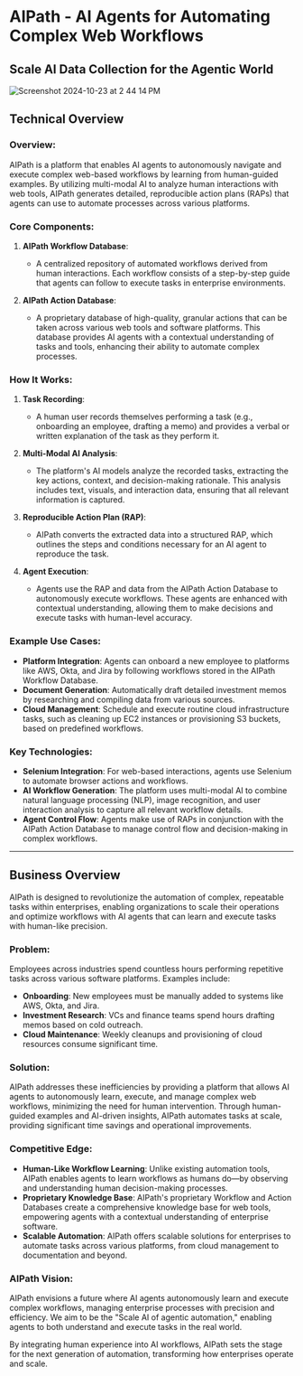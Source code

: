 # AIPath - AI Agents for Automating Complex Web Workflows
## Scale AI Data Collection for the Agentic World
![Screenshot 2024-10-23 at 2 44 14 PM](https://github.com/user-attachments/assets/0948502a-2c1c-4e4a-8095-9368e765e531)

## Technical Overview

### Overview:
AIPath is a platform that enables AI agents to autonomously navigate and execute complex web-based workflows by learning from human-guided examples. By utilizing multi-modal AI to analyze human interactions with web tools, AIPath generates detailed, reproducible action plans (RAPs) that agents can use to automate processes across various platforms.

### Core Components:
1. **AIPath Workflow Database**:
   - A centralized repository of automated workflows derived from human interactions. Each workflow consists of a step-by-step guide that agents can follow to execute tasks in enterprise environments.
   
2. **AIPath Action Database**:
   - A proprietary database of high-quality, granular actions that can be taken across various web tools and software platforms. This database provides AI agents with a contextual understanding of tasks and tools, enhancing their ability to automate complex processes.

### How It Works:
1. **Task Recording**: 
   - A human user records themselves performing a task (e.g., onboarding an employee, drafting a memo) and provides a verbal or written explanation of the task as they perform it.
   
2. **Multi-Modal AI Analysis**:
   - The platform's AI models analyze the recorded tasks, extracting the key actions, context, and decision-making rationale. This analysis includes text, visuals, and interaction data, ensuring that all relevant information is captured.
   
3. **Reproducible Action Plan (RAP)**:
   - AIPath converts the extracted data into a structured RAP, which outlines the steps and conditions necessary for an AI agent to reproduce the task.
   
4. **Agent Execution**:
   - Agents use the RAP and data from the AIPath Action Database to autonomously execute workflows. These agents are enhanced with contextual understanding, allowing them to make decisions and execute tasks with human-level accuracy.

### Example Use Cases:
- **Platform Integration**: Agents can onboard a new employee to platforms like AWS, Okta, and Jira by following workflows stored in the AIPath Workflow Database.
- **Document Generation**: Automatically draft detailed investment memos by researching and compiling data from various sources.
- **Cloud Management**: Schedule and execute routine cloud infrastructure tasks, such as cleaning up EC2 instances or provisioning S3 buckets, based on predefined workflows.

### Key Technologies:
- **Selenium Integration**: For web-based interactions, agents use Selenium to automate browser actions and workflows.
- **AI Workflow Generation**: The platform uses multi-modal AI to combine natural language processing (NLP), image recognition, and user interaction analysis to capture all relevant workflow details.
- **Agent Control Flow**: Agents make use of RAPs in conjunction with the AIPath Action Database to manage control flow and decision-making in complex workflows.
  
---

## Business Overview

AIPath is designed to revolutionize the automation of complex, repeatable tasks within enterprises, enabling organizations to scale their operations and optimize workflows with AI agents that can learn and execute tasks with human-like precision.

### Problem:
Employees across industries spend countless hours performing repetitive tasks across various software platforms. Examples include:
- **Onboarding**: New employees must be manually added to systems like AWS, Okta, and Jira.
- **Investment Research**: VCs and finance teams spend hours drafting memos based on cold outreach.
- **Cloud Maintenance**: Weekly cleanups and provisioning of cloud resources consume significant time.

### Solution:
AIPath addresses these inefficiencies by providing a platform that allows AI agents to autonomously learn, execute, and manage complex web workflows, minimizing the need for human intervention. Through human-guided examples and AI-driven insights, AIPath automates tasks at scale, providing significant time savings and operational improvements.

### Competitive Edge:
- **Human-Like Workflow Learning**: Unlike existing automation tools, AIPath enables agents to learn workflows as humans do—by observing and understanding human decision-making processes.
- **Proprietary Knowledge Base**: AIPath's proprietary Workflow and Action Databases create a comprehensive knowledge base for web tools, empowering agents with a contextual understanding of enterprise software.
- **Scalable Automation**: AIPath offers scalable solutions for enterprises to automate tasks across various platforms, from cloud management to documentation and beyond.

### AIPath Vision:
AIPath envisions a future where AI agents autonomously learn and execute complex workflows, managing enterprise processes with precision and efficiency. We aim to be the "Scale AI of agentic automation," enabling agents to both understand and execute tasks in the real world.

By integrating human experience into AI workflows, AIPath sets the stage for the next generation of automation, transforming how enterprises operate and scale.
